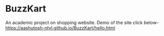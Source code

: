 # BuzzKart
An academic project on shopping website.
Demo of the site click below-
https://aashutosh-ntyl.github.io/BuzzKart/hello.html
